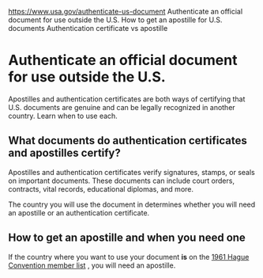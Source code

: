 

https://www.usa.gov/authenticate-us-document
Authenticate an official document for use outside the U.S.
How to get an apostille for U.S. documents
Authentication certificate vs apostille

Authenticate an official document for use outside the U.S.
==========================================================

Apostilles and authentication certificates are both ways of certifying that U.S. documents are genuine and can be legally recognized in another country. Learn when to use each.

**What documents do authentication certificates and apostilles certify?**
-------------------------------------------------------------------------

Apostilles and authentication certificates verify signatures, stamps, or seals on important documents. These documents can include court orders, contracts, vital records, educational diplomas, and more.

The country you will use the document in determines whether you will need an apostille or an authentication certificate.

**How to get an apostille and when you need one**
-------------------------------------------------

If the country where you want to use your document
**is**
on the
[1961 Hague Convention member list](https://www.hcch.net/en/states/hcch-members)
, you will need an apostille.

